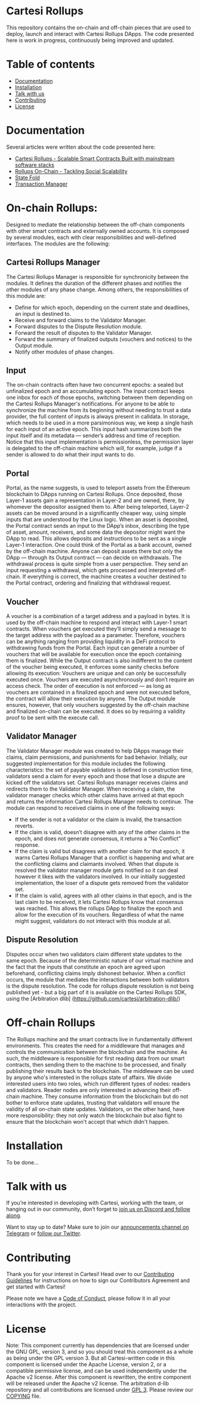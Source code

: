 # Cartesi Rollups

This repository contains the on-chain and off-chain pieces that are used to deploy, launch and interact with Cartesi Rollups DApps. The code presented here is work in progress, continuously being improved and updated.

# Table of contents
- [Documentation](#documentation)
- [Installation](#installation)
- [Talk with us](#talk-with-us)
- [Contributing](#contributing)
- [License](#license)

# Documentation
Several articles were written about the code presented here:
- [Cartesi Rollups - Scalable Smart Contracts Built with mainstream software stacks](https://medium.com/cartesi/scalable-smart-contracts-on-ethereum-built-with-mainstream-software-stacks-8ad6f8f17997)
- [Rollups On-Chain - Tackling Social Scalability](https://medium.com/cartesi/rollups-on-chain-d749744a9cb3)
- [State Fold](https://medium.com/cartesi/state-fold-cfe5f4d79639)
- [Transaction Manager](https://medium.com/cartesi/cartesi-rollups-rollout-transaction-manager-4a49af15d6b9)

# On-chain Rollups:
Designed to mediate the relationship between the off-chain components with other smart contracts and externally owned accounts. It is composed by several modules, each with clear responsibilities and well-defined interfaces. The modules are the following:

## Cartesi Rollups Manager

The Cartesi Rollups Manager is responsible for synchronicity between the modules. It defines the duration of the different phases and notifies the other modules of any phase change. Among others, the responsibilities of this module are:
- Define for which epoch, depending on the current state and deadlines, an input is destined to.
- Receive and forward claims to the Validator Manager.
- Forward disputes to the Dispute Resolution module.
- Forward the result of disputes to the Validator Manager.
- Forward the summary of finalized outputs (vouchers and notices) to the Output module.
- Notify other modules of phase changes.

## Input

The on-chain contracts often have two concurrent epochs: a sealed but unfinalized epoch and an accumulating epoch. The input contract keeps one inbox for each of those epochs, switching between them depending on the Cartesi Rollups Manager's notifications. For anyone to be able to synchronize the machine from its beginning without needing to trust a data provider, the full content of inputs is always present in calldata. In storage, which needs to be used in a more parsimonious way, we keep a single hash for each input of an active epoch. This input hash summarizes both the input itself and its metadata — sender’s address and time of reception. Notice that this input implementation is permissionless, the permission layer is delegated to the off-chain machine which will, for example, judge if a sender is allowed to do what their input wants to do.

## Portal

Portal, as the name suggests, is used to teleport assets from the Ethereum blockchain to DApps running on Cartesi Rollups. Once deposited, those Layer-1 assets gain a representation in Layer-2 and are owned, there, by whomever the depositor assigned them to. After being teleported, Layer-2 assets can be moved around in a significantly cheaper way, using simple inputs that are understood by the Linux logic. When an asset is deposited, the Portal contract sends an input to the DApp’s inbox, describing the type of asset, amount, receivers, and some data the depositor might want the DApp to read. This allows deposits and instructions to be sent as a single Layer-1 interaction.
One could think of the Portal as a bank account, owned by the off-chain machine. Anyone can deposit assets there but only the DApp — through its Output contract — can decide on withdrawals. The withdrawal process is quite simple from a user perspective. They send an input requesting a withdrawal, which gets processed and interpreted off-chain. If everything is correct, the machine creates a voucher destined to the Portal contract, ordering and finalizing that withdrawal request.

## Voucher

A voucher is a combination of a target address and a payload in bytes. It is used by the off-chain machine to respond and interact with Layer-1 smart contracts. When vouchers get executed they’ll simply send a message to the target address with the payload as a parameter. Therefore, vouchers can be anything ranging from providing liquidity in a DeFi protocol to withdrawing funds from the Portal. Each input can generate a number of vouchers that will be available for execution once the epoch containing them is finalized.
While the Output contract is also indifferent to the content of the voucher being executed, it enforces some sanity checks before allowing its execution: Vouchers are unique and can only be successfully executed once. Vouchers are executed asynchronously and don’t require an access check. The order of execution is not enforced — as long as vouchers are contained in a finalized epoch and were not executed before, the contract will allow their execution by anyone. The Output module ensures, however, that only vouchers suggested by the off-chain machine and finalized on-chain can be executed. It does so by requiring a validity proof to be sent with the execute call.

## Validator Manager

The Validator Manager module was created to help DApps manage their claims, claim permissions, and punishments for bad behavior. Initially, our suggested implementation for this module includes the following characteristics: the set of payable validators is defined in construction time, validators send a claim for every epoch and those that lose a dispute are kicked off the validators set. Cartesi Rollups manager receives claims and redirects them to the Validator Manager. When receiving a claim, the validator manager checks which other claims have arrived at that epoch and returns the information Cartesi Rollups Manager needs to continue. The module can respond to received claims in one of the following ways:
- If the sender is not a validator or the claim is invalid, the transaction reverts.
- If the claim is valid, doesn’t disagree with any of the other claims in the epoch, and does not generate consensus, it returns a “No Conflict” response.
- If the claim is valid but disagrees with another claim for that epoch, it warns Cartesi Rollups Manager that a conflict is happening and what are the conflicting claims and claimants involved. When that dispute is resolved the validator manager module gets notified so it can deal however it likes with the validators involved. In our initially suggested implementation, the loser of a dispute gets removed from the validator set.
- If the claim is valid, agrees with all other claims in that epoch, and is the last claim to be received, it lets Cartesi Rollups know that consensus was reached. This allows the rollups DApp to finalize the epoch and allow for the execution of its vouchers.
Regardless of what the name might suggest, validators do not interact with this module at all.

## Dispute Resolution

Disputes occur when two validators claim different state updates to the same epoch. Because of the deterministic nature of our virtual machine and the fact that the inputs that constitute an epoch are agreed upon beforehand, conflicting claims imply dishonest behavior. When a conflict occurs, the module that mediates the interactions between both validators is the dispute resolution.
The code for rollups dispute resolution is not being published yet - but a big part of it is available on the Cartesi Rollups SDK, using the [Arbitration dlib] (https://github.com/cartesi/arbitration-dlib/)

# Off-chain Rollups
The Rollups machine and the smart contracts live in fundamentally different environments. This creates the need for a middleware that manages and controls the communication between the blockchain and the machine.
As such, the middleware is responsible for first reading data from our smart contracts, then sending them to the machine to be processed, and finally publishing their results back to the blockchain.
The middleware can be used by anyone who's interested in the rollups state of affairs. We divide interested users into two roles, which run different types of nodes: readers and validators. Reader nodes are only interested in advancing their off-chain machine. They consume information from the blockchain but do not bother to enforce state updates, trusting that validators will ensure the validity of all on-chain state updates. Validators, on the other hand, have more responsibility: they not only watch the blockchain but also fight to ensure that the blockchain won't accept that which didn't happen.

# Installation

To be done...

# Talk with us
If you’re interested in developing with Cartesi, working with the team, or hanging out in our community, don’t forget to [join us on Discord and follow along](https://discordapp.com/invite/Pt2NrnS).

Want to stay up to date? Make sure to join our [announcements channel on Telegram](https://t.me/CartesiAnnouncements) or [follow our Twitter](https://twitter.com/cartesiproject).

# Contributing

Thank you for your interest in Cartesi! Head over to our [Contributing Guidelines](CONTRIBUTING.md) for instructions on how to sign our Contributors Agreement and get started with Cartesi!

Please note we have a [Code of Conduct](CODE_OF_CONDUCT.md), please follow it in all your interactions with the project.

# License

Note: This component currently has dependencies that are licensed under the GNU GPL, version 3, and so you should treat this component as a whole as being under the GPL version 3. But all Cartesi-written code in this component is licensed under the Apache License, version 2, or a compatible permissive license, and can be used independently under the Apache v2 license. After this component is rewritten, the entire component will be released under the Apache v2 license.
The arbitration d-lib repository and all contributions are licensed under
[GPL 3](https://www.gnu.org/licenses/gpl-3.0.en.html). Please review our [COPYING](COPYING) file.
